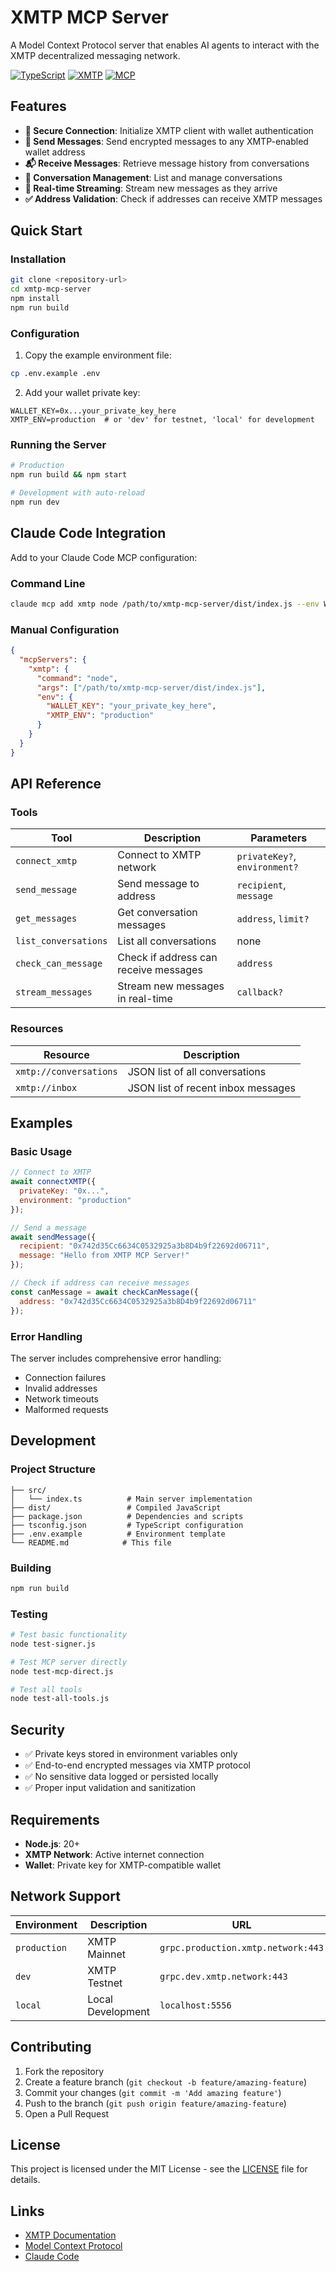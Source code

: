 # XMTP MCP Server

A Model Context Protocol server that enables AI agents to interact with the XMTP decentralized messaging network.

[![TypeScript](https://img.shields.io/badge/TypeScript-5.7.3-blue.svg)](https://www.typescriptlang.org/)
[![XMTP](https://img.shields.io/badge/XMTP-v4.0.3-purple.svg)](https://xmtp.org)
[![MCP](https://img.shields.io/badge/MCP-1.0.0-green.svg)](https://modelcontextprotocol.io)

## Features

- **🔐 Secure Connection**: Initialize XMTP client with wallet authentication
- **📨 Send Messages**: Send encrypted messages to any XMTP-enabled wallet address  
- **📬 Receive Messages**: Retrieve message history from conversations
- **💬 Conversation Management**: List and manage conversations
- **🔄 Real-time Streaming**: Stream new messages as they arrive
- **✅ Address Validation**: Check if addresses can receive XMTP messages

## Quick Start

### Installation

```bash
git clone <repository-url>
cd xmtp-mcp-server
npm install
npm run build
```

### Configuration

1. Copy the example environment file:
```bash
cp .env.example .env
```

2. Add your wallet private key:
```env
WALLET_KEY=0x...your_private_key_here
XMTP_ENV=production  # or 'dev' for testnet, 'local' for development
```

### Running the Server

```bash
# Production
npm run build && npm start

# Development with auto-reload
npm run dev
```

## Claude Code Integration

Add to your Claude Code MCP configuration:

### Command Line
```bash
claude mcp add xmtp node /path/to/xmtp-mcp-server/dist/index.js --env WALLET_KEY=your_key_here --env XMTP_ENV=production
```

### Manual Configuration
```json
{
  "mcpServers": {
    "xmtp": {
      "command": "node",
      "args": ["/path/to/xmtp-mcp-server/dist/index.js"],
      "env": {
        "WALLET_KEY": "your_private_key_here",
        "XMTP_ENV": "production"
      }
    }
  }
}
```

## API Reference

### Tools

| Tool | Description | Parameters |
|------|-------------|------------|
| `connect_xmtp` | Connect to XMTP network | `privateKey?`, `environment?` |
| `send_message` | Send message to address | `recipient`, `message` |
| `get_messages` | Get conversation messages | `address`, `limit?` |
| `list_conversations` | List all conversations | none |
| `check_can_message` | Check if address can receive messages | `address` |
| `stream_messages` | Stream new messages in real-time | `callback?` |

### Resources

| Resource | Description |
|----------|-------------|
| `xmtp://conversations` | JSON list of all conversations |
| `xmtp://inbox` | JSON list of recent inbox messages |

## Examples

### Basic Usage

```javascript
// Connect to XMTP
await connectXMTP({
  privateKey: "0x...",
  environment: "production"
});

// Send a message
await sendMessage({
  recipient: "0x742d35Cc6634C0532925a3b8D4b9f22692d06711",
  message: "Hello from XMTP MCP Server!"
});

// Check if address can receive messages
const canMessage = await checkCanMessage({
  address: "0x742d35Cc6634C0532925a3b8D4b9f22692d06711"
});
```

### Error Handling

The server includes comprehensive error handling:
- Connection failures
- Invalid addresses
- Network timeouts
- Malformed requests

## Development

### Project Structure
```
├── src/
│   └── index.ts          # Main server implementation
├── dist/                 # Compiled JavaScript
├── package.json          # Dependencies and scripts
├── tsconfig.json         # TypeScript configuration  
├── .env.example          # Environment template
└── README.md            # This file
```

### Building
```bash
npm run build
```

### Testing
```bash
# Test basic functionality
node test-signer.js

# Test MCP server directly
node test-mcp-direct.js

# Test all tools
node test-all-tools.js
```

## Security

- ✅ Private keys stored in environment variables only
- ✅ End-to-end encrypted messages via XMTP protocol
- ✅ No sensitive data logged or persisted locally
- ✅ Proper input validation and sanitization

## Requirements

- **Node.js**: 20+
- **XMTP Network**: Active internet connection
- **Wallet**: Private key for XMTP-compatible wallet

## Network Support

| Environment | Description | URL |
|-------------|-------------|-----|
| `production` | XMTP Mainnet | `grpc.production.xmtp.network:443` |
| `dev` | XMTP Testnet | `grpc.dev.xmtp.network:443` |
| `local` | Local Development | `localhost:5556` |

## Contributing

1. Fork the repository
2. Create a feature branch (`git checkout -b feature/amazing-feature`)
3. Commit your changes (`git commit -m 'Add amazing feature'`)
4. Push to the branch (`git push origin feature/amazing-feature`)
5. Open a Pull Request

## License

This project is licensed under the MIT License - see the [LICENSE](LICENSE) file for details.

## Links

- [XMTP Documentation](https://docs.xmtp.org/)
- [Model Context Protocol](https://modelcontextprotocol.io/)
- [Claude Code](https://claude.ai/code)